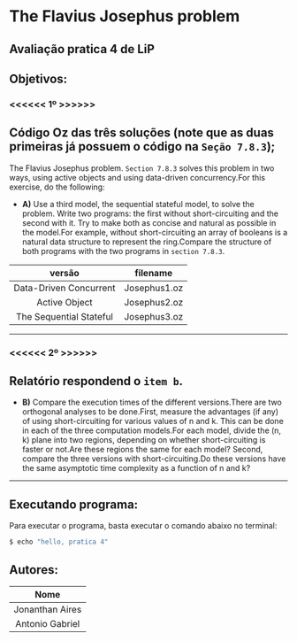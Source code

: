 # The Flavius Josephus problem
## Avaliação pratica 4 de LiP

## Objetivos:
### <<<<<< 1º >>>>>>
Código Oz das três soluções (note que as duas primeiras já possuem o código na `Seção 7.8.3`);
---
The Flavius Josephus problem. `Section 7.8.3` solves this problem in two ways,
using active objects and using data-driven concurrency.For this exercise, do the
following:
- **A)** Use a third model, the sequential stateful model, to solve the problem.
Write two programs: the first without short-circuiting and the second with it.
Try to make both as concise and natural as possible in the model.For example,
without short-circuiting an array of booleans is a natural data structure to
represent the ring.Compare the structure of both programs with the two
programs in `section 7.8.3`.

| versão | filename |
|:-:|:-:|
| Data-Driven Concurrent |Josephus1.oz |
| Active Object |Josephus2.oz |
| The Sequential Stateful |Josephus3.oz|

---

### <<<<<< 2º >>>>>>
Relatório respondend o `item b`.
---

- **B)** Compare the execution times of the different versions.There are two
orthogonal analyses to be done.First, measure the advantages (if any) of using
short-circuiting for various values of n and k. This can be done in each of
the three computation models.For each model, divide the (n, k) plane into
two regions, depending on whether short-circuiting is faster or not.Are these
regions the same for each model? Second, compare the three versions with
short-circuiting.Do these versions have the same asymptotic time complexity
as a function of n and k?

---
## Executando programa:
Para executar o programa, basta executar o comando abaixo no terminal:
```bash 
$ echo "hello, pratica 4"
```

## Autores:
| Nome | 
|:-:|
| Jonanthan Aires |
| Antonio Gabriel |
